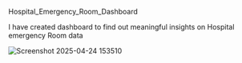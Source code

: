 Hospital_Emergency_Room_Dashboard

I have created dashboard to find out meaningful insights on Hospital emergency Room data


![Screenshot 2025-04-24 153510](https://github.com/user-attachments/assets/127c9c19-af6e-4305-84b1-3c7e9109423e)
